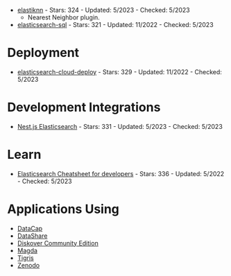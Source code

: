 
- [elastiknn](https://github.com/alexklibisz/elastiknn) - Stars: 324 - Updated: 5/2023 - Checked: 5/2023
    - Nearest Neighbor plugin.
- [elasticsearch-sql](https://github.com/iamazy/elasticsearch-sql) - Stars: 321 - Updated: 11/2022 - Checked: 5/2023


# Deployment
- [elasticsearch-cloud-deploy](https://github.com/BigDataBoutique/elasticsearch-cloud-deploy) - Stars: 329 - Updated: 11/2022 - Checked: 5/2023

# Development Integrations
- [Nest.js Elasticsearch](https://github.com/nestjs/elasticsearch) - Stars: 331 - Updated: 5/2023 - Checked: 5/2023

# Learn
- [Elasticsearch Cheatsheet for developers](https://github.com/jolicode/elasticsearch-cheatsheet) - Stars: 336 - Updated: 5/2022 - Checked: 5/2023


# Applications Using
- [DataCap](https://github.com/EdurtIO/datacap)
- [DataShare](https://github.com/ICIJ/datashare)
- [Diskover Community Edition](https://github.com/lacic/solr-resource-recommender)
- [Magda](https://github.com/magda-io/magda)
- [Tigris](https://github.com/tigrisdata/tigris)
- [Zenodo](https://github.com/zenodo/zenodo)